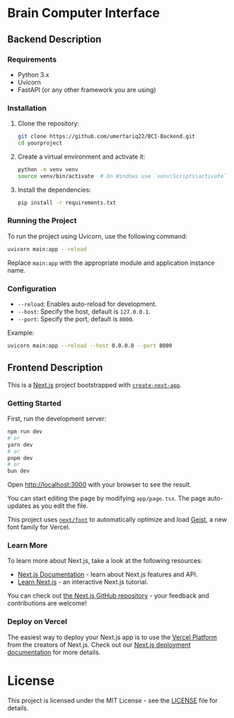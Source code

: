 # Brain Computer Interface

## Backend Description



### Requirements
- Python 3.x
- Uvicorn
- FastAPI (or any other framework you are using)

### Installation
1. Clone the repository:
    ```bash
    git clone https://github.com/umertariq22/BCI-Backend.git
    cd yourproject
    ```

2. Create a virtual environment and activate it:
    ```bash
    python -m venv venv
    source venv/bin/activate  # On Windows use `venv\Scripts\activate`
    ```

3. Install the dependencies:
    ```bash
    pip install -r requirements.txt
    ```

### Running the Project
To run the project using Uvicorn, use the following command:
```bash
uvicorn main:app --reload
```
Replace `main:app` with the appropriate module and application instance name.

### Configuration
- `--reload`: Enables auto-reload for development.
- `--host`: Specify the host, default is `127.0.0.1`.
- `--port`: Specify the port, default is `8000`.

Example:
```bash
uvicorn main:app --reload --host 0.0.0.0 --port 8000
```
## Frontend Description

This is a [Next.js](https://nextjs.org) project bootstrapped with [`create-next-app`](https://nextjs.org/docs/app/api-reference/cli/create-next-app).

### Getting Started

First, run the development server:

```bash
npm run dev
# or
yarn dev
# or
pnpm dev
# or
bun dev
```

Open [http://localhost:3000](http://localhost:3000) with your browser to see the result.

You can start editing the page by modifying `app/page.tsx`. The page auto-updates as you edit the file.

This project uses [`next/font`](https://nextjs.org/docs/app/building-your-application/optimizing/fonts) to automatically optimize and load [Geist](https://vercel.com/font), a new font family for Vercel.

### Learn More

To learn more about Next.js, take a look at the following resources:

- [Next.js Documentation](https://nextjs.org/docs) - learn about Next.js features and API.
- [Learn Next.js](https://nextjs.org/learn) - an interactive Next.js tutorial.

You can check out [the Next.js GitHub repository](https://github.com/vercel/next.js) - your feedback and contributions are welcome!

### Deploy on Vercel

The easiest way to deploy your Next.js app is to use the [Vercel Platform](https://vercel.com/new?utm_medium=default-template&filter=next.js&utm_source=create-next-app&utm_campaign=create-next-app-readme) from the creators of Next.js.
Check out our [Next.js deployment documentation](https://nextjs.org/docs/app/building-your-application/deploying) for more details.

# License
This project is licensed under the MIT License - see the [LICENSE](LICENSE) file for details.
